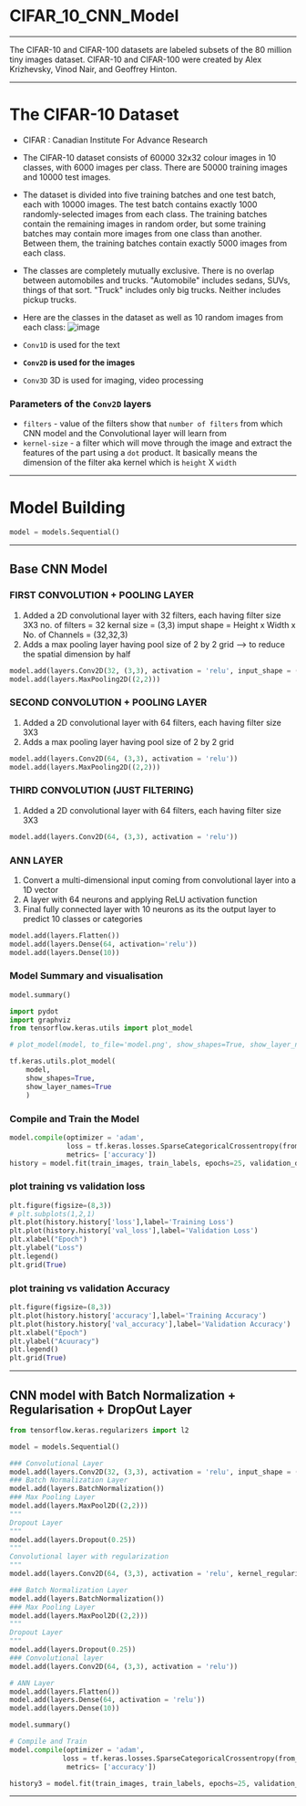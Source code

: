# CIFAR_10_CNN_Model

---
The CIFAR-10 and CIFAR-100 datasets are labeled subsets of the 80 million tiny images dataset. CIFAR-10 and CIFAR-100 were created by Alex Krizhevsky, Vinod Nair, and Geoffrey Hinton.

---
# **The CIFAR-10 Dataset**
- CIFAR : Canadian Institute For Advance Research
- The CIFAR-10 dataset consists of 60000 32x32 colour images in 10 classes, with 6000 images per class. There are 50000 training images and 10000 test images.

- The dataset is divided into five training batches and one test batch, each with 10000 images. The test batch contains exactly 1000 randomly-selected images from each class. The training batches contain the remaining images in random order, but some training batches may contain more images from one class than another. Between them, the training batches contain exactly 5000 images from each class.

- The classes are completely mutually exclusive. There is no overlap between automobiles and trucks. "Automobile" includes sedans, SUVs, things of that sort. "Truck" includes only big trucks. Neither includes pickup trucks.

- Here are the classes in the dataset as well as 10 random images from each class:
  ![image](https://github.com/user-attachments/assets/26d13664-794a-4871-9ff8-eac8f4ddfffd)

- `Conv1D` is used for the text

- **`Conv2D` is used for the images**

- `Conv3D` 3D is used for imaging, video processing

### Parameters of the `Conv2D` layers

*   `filters` - value of the filters show that `number of filters` from which CNN model and the Convolutional layer will learn from
*   `kernel-size` - a filter which will move through the image and extract the features of the part using a `dot` product. It basically means the dimension of the filter aka kernel which is `height` X `width`

---
# Model Building
```python
model = models.Sequential()
```
---
## Base CNN Model

### FIRST CONVOLUTION + POOLING LAYER
1. Added a 2D convolutional layer with 32 filters, each having filter size 3X3
        no. of filters = 32
        kernal size = (3,3)
        imput shape = Height x Width x No. of Channels = (32,32,3)
2. Adds a max pooling layer having pool size of 2 by 2 grid --> to reduce the spatial dimension by half
```python
model.add(layers.Conv2D(32, (3,3), activation = 'relu', input_shape = (32,32,3)))
model.add(layers.MaxPooling2D((2,2)))
```
### SECOND CONVOLUTION + POOLING LAYER
1. Added a 2D convolutional layer with 64 filters, each having filter size 3X3
2. Adds a max pooling layer having pool size of 2 by 2 grid
```python
model.add(layers.Conv2D(64, (3,3), activation = 'relu'))
model.add(layers.MaxPooling2D((2,2)))
```
### THIRD CONVOLUTION (JUST FILTERING)
1. Added a 2D convolutional layer with 64 filters, each having filter size 3X3
```python
model.add(layers.Conv2D(64, (3,3), activation = 'relu'))
```
### ANN LAYER
1. Convert a multi-dimensional input coming from convolutional layer into a 1D vector
2. A layer with 64 neurons and applying ReLU activation function
3. Final fully connected layer with 10 neurons as its the output layer to predict 10 classes or categories
```python
model.add(layers.Flatten())
model.add(layers.Dense(64, activation='relu'))
model.add(layers.Dense(10))
```
### Model Summary and visualisation
```python
model.summary()

import pydot
import graphviz
from tensorflow.keras.utils import plot_model

# plot_model(model, to_file='model.png', show_shapes=True, show_layer_names=True)

tf.keras.utils.plot_model(
    model,
    show_shapes=True,
    show_layer_names=True
    )
```
### Compile and Train the Model
```python
model.compile(optimizer = 'adam',
              loss = tf.keras.losses.SparseCategoricalCrossentropy(from_logits=True),
              metrics= ['accuracy'])
history = model.fit(train_images, train_labels, epochs=25, validation_data=(test_images, test_labels))
```
### plot training vs validation loss
```python
plt.figure(figsize=(8,3))
# plt.subplots(1,2,1)
plt.plot(history.history['loss'],label='Training Loss')
plt.plot(history.history['val_loss'],label='Validation Loss')
plt.xlabel("Epoch")
plt.ylabel("Loss")
plt.legend()
plt.grid(True)
```
### plot training vs validation Accuracy
```python
plt.figure(figsize=(8,3))
plt.plot(history.history['accuracy'],label='Training Accuracy')
plt.plot(history.history['val_accuracy'],label='Validation Accuracy')
plt.xlabel("Epoch")
plt.ylabel("Acuuracy")
plt.legend()
plt.grid(True)
```
----
## CNN model with Batch Normalization + Regularisation + DropOut Layer
```python
from tensorflow.keras.regularizers import l2

model = models.Sequential()

### Convolutional Layer
model.add(layers.Conv2D(32, (3,3), activation = 'relu', input_shape = (32,32, 3)))
### Batch Normalization Layer
model.add(layers.BatchNormalization())
### Max Pooling Layer
model.add(layers.MaxPool2D((2,2)))
"""
Dropout Layer
"""
model.add(layers.Dropout(0.25))
"""
Convolutional layer with regularization
"""
model.add(layers.Conv2D(64, (3,3), activation = 'relu', kernel_regularizer = l2(0.01)))

### Batch Normalization Layer
model.add(layers.BatchNormalization())
### Max Pooling Layer
model.add(layers.MaxPool2D((2,2)))
"""
Dropout Layer
"""
model.add(layers.Dropout(0.25))
### Convolutional layer
model.add(layers.Conv2D(64, (3,3), activation = 'relu'))

# ANN Layer
model.add(layers.Flatten())
model.add(layers.Dense(64, activation = 'relu'))
model.add(layers.Dense(10))

model.summary()

# Compile and Train
model.compile(optimizer = 'adam',
             loss = tf.keras.losses.SparseCategoricalCrossentropy(from_logits=True),
              metrics= ['accuracy'])

history3 = model.fit(train_images, train_labels, epochs=25, validation_data=(test_images, test_labels))
```
---
